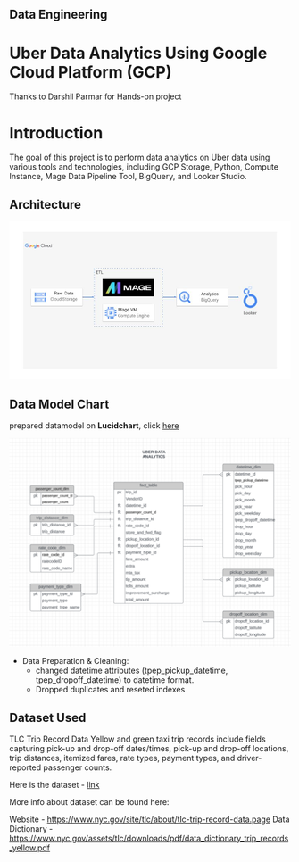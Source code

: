 ## Data Engineering
#  Uber Data Analytics Using Google Cloud Platform (GCP)

Thanks to Darshil Parmar for Hands-on project

# Introduction
The goal of this project is to perform data analytics on Uber data using various tools and technologies, including GCP Storage, Python, Compute Instance, Mage Data Pipeline Tool, BigQuery, and Looker Studio.

## Architecture

![architecture](https://github.com/Ashleshk/DE-Uber-Analytics/blob/main/architecture.jpg)

## Data Model Chart

prepared datamodel on **Lucidchart**, click [here](https://lucid.app/lucidchart/ea2e0389-8285-4e53-ae9c-65aa86127e2e/edit?viewport_loc=-264%2C-113%2C2594%2C1288%2C0_0&invitationId=inv_f2c9b5c0-5ee0-4f9f-ac4e-c0c0532a189f)

![dataModel](https://github.com/Ashleshk/DE-Uber-Analytics/blob/main/dataModel.png)

- Data Preparation & Cleaning: 
    - changed datetime attributes (tpep_pickup_datetime, tpep_dropoff_datetime) to datetime format.
    - Dropped duplicates and reseted indexes


## Dataset Used
TLC Trip Record Data Yellow and green taxi trip records include fields capturing pick-up and drop-off dates/times, pick-up and drop-off locations, trip distances, itemized fares, rate types, payment types, and driver-reported passenger counts.

Here is the dataset - [link](https://github.com/Ashleshk/DE-Uber-Analytics/blob/main/data/uber_data.csv)

More info about dataset can be found here:

Website - https://www.nyc.gov/site/tlc/about/tlc-trip-record-data.page
Data Dictionary - https://www.nyc.gov/assets/tlc/downloads/pdf/data_dictionary_trip_records_yellow.pdf
